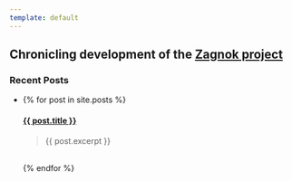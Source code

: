 ```yaml
---
template: default
---
```

<h2>Chronicling development of the <a href="https://github.com/bepisgang/zagnok">Zagnok project</a></h2>

<h3>Recent Posts</h3>

<ul>
  <li>
  {% for post in site.posts %}
    <h4><a href="{{ post.url }}">{{ post.title }}</a></h4>
    <blockquote>{{ post.excerpt }}</blockquote>
    <br/>
  {% endfor %}
  </li>
</ul>
